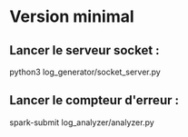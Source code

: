 # Version minimal 
## Lancer le serveur socket : 
python3 log_generator/socket_server.py
## Lancer le compteur d'erreur : 
spark-submit log_analyzer/analyzer.py